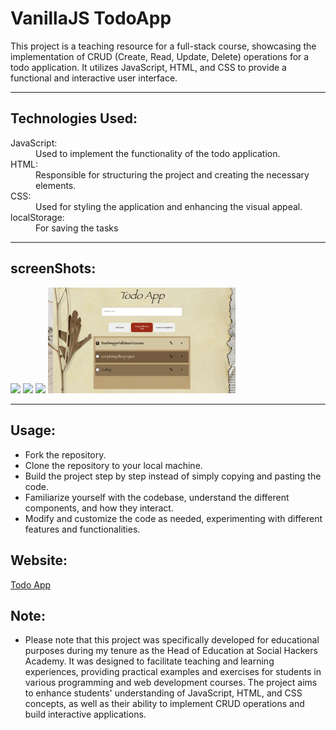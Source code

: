 # VanillaJS TodoApp

This project is a teaching resource for a full-stack course, showcasing the implementation of CRUD (Create, Read, Update, Delete) operations for a todo application. It utilizes JavaScript, HTML, and CSS to provide a functional and interactive user interface.

<hr/>

## Technologies Used:

<dl>
  <dt>JavaScript:</dt>
    <dd>Used to implement the functionality of the todo application.</dd>
  <dt>HTML:</dt>
    <dd>Responsible for structuring the project and creating the necessary elements.</dd>
  <dt>CSS:</dt>
    <dd>Used for styling the application and enhancing the visual appeal.</dd>
  <dt>localStorage:</dt>
     <dd>For saving the tasks</dd>

</dl>

<hr/>

## screenShots:

<img width="300px" src="./images/1.png">
<img width="300px" src="./images/2.png">
<img width="300px" src="./images/3.png">
<img width="300px" src="./images/4.png">

<hr/>

## Usage:

- Fork the repository.
- Clone the repository to your local machine.
- Build the project step by step instead of simply copying and pasting the code.
- Familiarize yourself with the codebase, understand the different components, and how they interact.
- Modify and customize the code as needed, experimenting with different features and functionalities.

## Website:
[Todo App](https://visionary-banoffee-3e06fe.netlify.app/)


## Note:

- Please note that this project was specifically developed for educational purposes during my tenure as the Head of Education at Social Hackers Academy. It was designed to facilitate teaching and learning experiences, providing practical examples and exercises for students in various programming and web development courses. The project aims to enhance students' understanding of JavaScript, HTML, and CSS concepts, as well as their ability to implement CRUD operations and build interactive applications.
